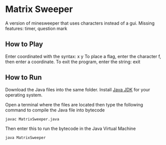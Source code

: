 # Matrix Sweeper
A version of minesweeper that uses characters instead of a gui. 
Missing features: timer, question mark

## How to Play
Enter coordinated with the syntax: x y
To place a flag, enter the character f, then enter a coordinate.
To exit the program, enter the string: exit

## How to Run
Download the Java files into the same folder.
Install [Java JDK](https://www.oracle.com/java/technologies/downloads/) for your operating system.

Open a terminal where the files are located then type the following command to compile the Java file into bytecode

```
javac MatrixSweeper.java
```

Then enter this to run the bytecode in the Java Virtual Machine

```
java MatrixSweeper
```

